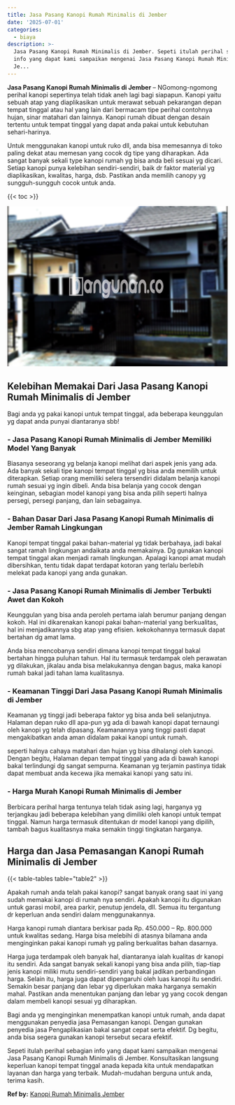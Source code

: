 ```yaml
---
title: Jasa Pasang Kanopi Rumah Minimalis di Jember
date: '2025-07-01'
categories:
  - biaya
description: >-
  Jasa Pasang Kanopi Rumah Minimalis di Jember. Sepeti itulah perihal sebagian
  info yang dapat kami sampaikan mengenai Jasa Pasang Kanopi Rumah Minimalis di
  Je...
---
```


**Jasa Pasang Kanopi Rumah Minimalis di Jember** – NGomong-ngomong perihal kanopi sepertinya telah tidak aneh lagi bagi siapapun. Kanopi yaitu sebuah atap yang diaplikasikan untuk merawat sebuah pekarangan depan tempat tinggal atau hal yang lain dari bermacam tipe perihal contohnya hujan, sinar matahari dan lainnya. Kanopi rumah dibuat dengan desain tertentu untuk tempat tinggal yang dapat anda pakai untuk kebutuhan sehari-harinya.

Untuk menggunakan kanopi untuk ruko dll, anda bisa memesannya di toko paling dekat atau memesan yang cocok dg tipe yang diharapkan. Ada sangat banyak sekali type kanopi rumah yg bisa anda beli sesuai yg dicari. Setiap kanopi punya kelebihan sendiri-sendiri, baik dr faktor material yg diaplikasikan, kwalitas, harga, dsb. Pastikan anda memilih canopy yg sungguh-sungguh cocok untuk anda.

{{< toc >}}

![Jasa Pasang Kanopi Rumah Minimalis di Jember](/images/harga-kanopi-minimalis-50.png)

## Kelebihan Memakai Dari Jasa Pasang Kanopi Rumah Minimalis di Jember

Bagi anda yg pakai kanopi untuk tempat tinggal, ada beberapa keunggulan yg dapat anda punyai diantaranya sbb!

### \- Jasa Pasang Kanopi Rumah Minimalis di Jember Memiliki Model Yang Banyak

Biasanya seseorang yg belanja kanopi melihat dari aspek jenis yang ada. Ada banyak sekali tipe kanopi tempat tinggal yg bisa anda memilih untuk diterapkan. Setiap orang memiliki selera tersendiri didalam belanja kanopi rumah sesuai yg ingin dibeli. Anda bisa belanja yang cocok dengan keinginan, sebagian model kanopi yang bisa anda pilih seperti halnya persegi, persegi panjang, dan lain sebagainya.

### \- Bahan Dasar Dari Jasa Pasang Kanopi Rumah Minimalis di Jember Ramah Lingkungan

Kanopi tempat tinggal pakai bahan-material yg tidak berbahaya, jadi bakal sangat ramah lingkungan andaikata anda memakainya. Dg gunakan kanopi tempat tinggal akan menjadi ramah lingkungan. Apalagi kanopi amat mudah dibersihkan, tentu tidak dapat terdapat kotoran yang terlalu berlebih melekat pada kanopi yang anda gunakan.

### \- Jasa Pasang Kanopi Rumah Minimalis di Jember Terbukti Awet dan Kokoh

Keunggulan yang bisa anda peroleh pertama ialah berumur panjang dengan kokoh. Hal ini dikarenakan kanopi pakai bahan-material yang berkualitas, hal ini menjadikannya sbg atap yang efisien. kekokohannya termasuk dapat bertahan dg amat lama.

Anda bisa mencobanya sendiri dimana kanopi tempat tinggal bakal bertahan hingga puluhan tahun. Hal itu termasuk terdampak oleh perawatan yg dilakukan, jikalau anda bisa melakukannya dengan bagus, maka kanopi rumah bakal jadi tahan lama kualitasnya.

### \- Keamanan Tinggi Dari Jasa Pasang Kanopi Rumah Minimalis di Jember

Keamanan yg tinggi jadi beberapa faktor yg bisa anda beli selanjutnya. Halaman depan ruko dll apa-pun yg ada di bawah kanopi dapat ternaungi oleh kanopi yg telah dipasang. Keamanannya yang tinggi pasti dapat mengakibatkan anda aman didalam pakai kanopi untuk rumah.

seperti halnya cahaya matahari dan hujan yg bisa dihalangi oleh kanopi. Dengan begitu, Halaman depan tempat tinggal yang ada di bawah kanopi bakal terlindungi dg sangat sempurna. Keamanan yg terjamin pastinya tidak dapat membuat anda kecewa jika memakai kanopi yang satu ini.

### \- Harga Murah Kanopi Rumah Minimalis di Jember

Berbicara perihal harga tentunya telah tidak asing lagi, harganya yg terjangkau jadi beberapa kelebihan yang dimiliki oleh kanopi untuk tempat tinggal. Namun harga termasuk ditentukan dr model kanopi yang dipilih, tambah bagus kualitasnya maka semakin tinggi tingkatan harganya.

## Harga dan Jasa Pemasangan Kanopi Rumah Minimalis di Jember

{{< table-tables table="table2" >}}

Apakah rumah anda telah pakai kanopi? sangat banyak orang saat ini yang sudah memakai kanopi di rumah nya sendiri. Apakah kanopi itu digunakan untuk garasi mobil, area parkir, penutup jendela, dll. Semua itu tergantung dr keperluan anda sendiri dalam menggunakannya.

Harga kanopi rumah diantara berkisar pada Rp. 450.000 – Rp. 800.000 untuk kwalitas sedang. Harga bisa melebihi di atasnya bilamana anda menginginkan pakai kanopi rumah yg paling berkualitas bahan dasarnya.

Harga juga terdampak oleh banyak hal, diantaranya ialah kualitas dr kanopi itu sendiri. Ada sangat banyak sekali kanopi yang bisa anda pilih, tiap-tiap jenis kanopi miliki mutu sendiri-sendiri yang bakal jadikan perbandingan harga. Selain itu, harga juga dapat dipengaruhi oleh luas kanopi itu sendiri. Semakin besar panjang dan lebar yg diperlukan maka harganya semakin mahal. Pastikan anda menentukan panjang dan lebar yg yang cocok dengan dalam membeli kanopi sesuai yg diharapkan.

Bagi anda yg menginginkan menempatkan kanopi untuk rumah, anda dapat menggunakan penyedia jasa Pemasangan kanopi. Dengan gunakan penyedia jasa Pengaplikasian bakal sangat cepat serta efektif. Dg begitu, anda bisa segera gunakan kanopi tersebut secara efektif.

Sepeti itulah perihal sebagian info yang dapat kami sampaikan mengenai Jasa Pasang Kanopi Rumah Minimalis di Jember. Konsultasikan langsung keperluan kanopi tempat tinggal anada kepada kita untuk mendapatkan layanan dan harga yang terbaik. Mudah-mudahan berguna untuk anda, terima kasih.

**Ref by:**  [Kanopi Rumah Minimalis Jember](https://id.wikipedia.org/wiki/Kanopi)
